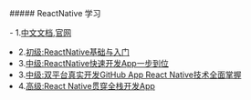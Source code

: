    ##### ReactNative 学习
   
   - 1.[中文文档](https://reactnative.cn/docs/0.48/getting-started.html),[官网](https://facebook.github.io/react-native/docs/textinput.html)
   - 2.[初级:ReactNative基础与入门](http://www.imooc.com/learn/808)
   - 3.[中级:ReactNative快速开发App一步到位](http://coding.imooc.com/class/69.html)
   - 3.[中级:双平台真实开发GitHub App React Native技术全面掌握](http://coding.imooc.com/class/89.html#Prchor)
   - 4.[高级:React Native贯穿全栈开发App](http://coding.imooc.com/class/chapter/56.html#Anchor)
